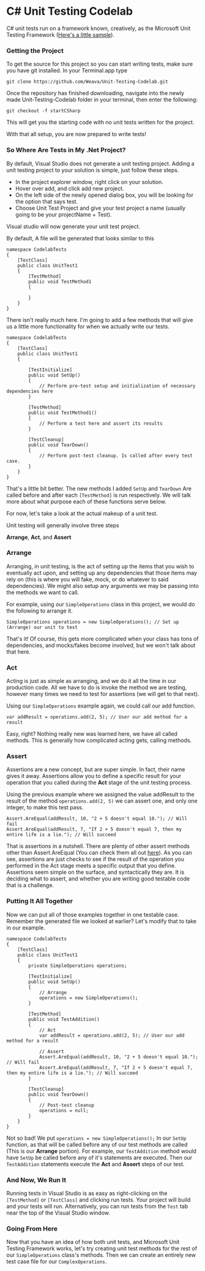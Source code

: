 # C# Unit Testing Codelab

C# unit tests run on a framework known, creatively, as the Microsoft Unit Testing Framework ([Here's a little sample](https://developer.apple.com/reference/xctest?language=objc)).

### Getting the Project

To get the source for this project so you can start writing tests, make sure you have git installed.
In your Terminal.app type 

````
git clone https://github.com/Weava/Unit-Testing-Codelab.git
````

Once the repository has finished downloading, navigate into the newly made Unit-Testing-Codelab folder in your terminal, then enter the following:

````
git checkout -f startCSharp
````

This will get you the starting code with no unit tests written for the project.

With that all setup, you are now prepared to write tests!

### So Where Are Tests in My .Net Project?

By default, Visual Studio does not generate a unit testing project. Adding a unit testing project to your solution is simple, just follow these steps.

* In the project explorer window, right click on your solution. 
* Hover over add, and click add new project. 
* On the left side of the newly opened dialog box, you will be looking for the option that says test. 
* Choose Unit Test Project and give your test project a name (usually going to be your projectName + Test). 

Visual studio will now generate your unit test project.

By default, A file will be generated that looks similar to this

````
namespace CodelabTests
{
    [TestClass]
    public class UnitTest1
    {
        [TestMethod]
        public void TestMethod1
        {
        
        }
    }
}
````

There isn't really much here. I'm going to add a few methods that will give us a little more functionality for when we actually write our tests.

````
namespace CodelabTests
{
    [TestClass]
    public class UnitTest1
    {
    
        [TestInitialize]
        public void SetUp()
        {
            // Perform pre-test setup and initialization of necessary dependencies here
        }
    
        [TestMethod]
        public void TestMethod1()
        {
            // Perform a test here and assert its results
        }
        
        [TestCleanup]
        public void TearDown()
        {
            // Perform post-test cleanup. Is called after every test case.
        }
    }
}
````

That's a little bit better. The new methods I added `SetUp` and `TearDown` Are called before and after each `[TestMethod]` is run respectively. We will talk more about what purpose each of these functions serve below.

For now, let's take a look at the actual makeup of a unit test.

Unit testing will generally involve three steps

**Arrange**, **Act**, and **Assert**

### Arrange

Arranging, in unit testing, is the act of setting up the items that you wish to eventually act upon, and setting up any dependencies that those items may rely on (this is where you will fake, mock, or do whatever to said dependencies). We might also setup any arguments we may be passing into the methods we want to call.

For example, using our `SimpleOperations` class in this project, we would do the following to arrange it.

````
SimpleOperations operations = new SimpleOperations(); // Set up (Arrange) our unit to test
````

That's it! Of course, this gets more complicated when your class has tons of dependencies, and mocks/fakes become involved, but we won't talk about that here.

### Act

Acting is just as simple as arranging, and we do it all the time in our production code. All we have to do is invoke the method we are testing, however many times we need to test for assertions (we will get to that next).

Using our `SimpleOperations` example again, we could call our add function.

````
var addResult = operations.add(2, 5); // User our add method for a result
````

Easy, right? Nothing really new was learned here, we have all called methods. This is generally how complicated acting gets, calling methods.

### Assert

Assertions are a new concept, but are super simple. In fact, their name gives it away. Assertions allow you to define a specific result for your operation that you called during the **Act** stage of the unit testing process.

Using the previous example where we assigned the value addResult to the result of the method `operations.add(2, 5)` we can assert one, and only one integer, to make this test pass.

````
Assert.AreEqual(addResult, 10, "2 + 5 doesn't equal 10."); // Will fail
Assert.AreEqual(addResult, 7, "If 2 + 5 doesn't equal 7, then my entire life is a lie."); // Will succeed
````

That is assertions in a nutshell. There are plenty of other assert methods other than Assert.AreEqual (You can check them all out [here](https://msdn.microsoft.com/en-us/library/microsoft.visualstudio.testtools.unittesting.assert.aspx)). As you can see, assertions are just checks to see if the result of the operation you performed in the Act stage meets a specific output that you define. Assertions seem simple on the surface, and syntactically they are. It is deciding what to assert, and whether you are writing good testable code that is a challenge.

### Putting It All Together

Now we can put all of those examples together in one testable case. Remember the generated file we looked at earlier? Let's modify that to take in our example.

````
namespace CodelabTests
{
    [TestClass]
    public class UnitTest1
    {
        private SimpleOperations operations;
    
        [TestInitialize]
        public void SetUp()
        {
            // Arrange
            operations = new SimpleOperations();
        }
    
        [TestMethod]
        public void TestAddition()
        {
            // Act
            var addResult = operations.add(2, 5); // User our add method for a result
            
            // Assert
            Assert.AreEqual(addResult, 10, "2 + 5 doesn't equal 10."); // Will fail
            Assert.AreEqual(addResult, 7, "If 2 + 5 doesn't equal 7, then my entire life is a lie."); // Will succeed
        }
        
        [TestCleanup]
        public void TearDown()
        {
            // Post-test cleanup
            operations = null;
        }
    }
}
````

Not so bad! We put `operations = new SimpleOperations();` In our `SetUp` function, as that will be called before any of our test methods are called (This is our **Arrange** portion). For example, our `TestAddition` method would have `SetUp` be called before any of it's statements are executed. Then our `TestAddition` statements execute the **Act** and **Assert** steps of our test.

### And Now, We Run It

Running tests in Visual Studio is as easy as right-clicking on the `[TestMethod]` or `[TestClass]` and clicking run tests. Your project will build and your tests will run. Alternatively, you can run tests from the `Test` tab near the top of the Visual Studio window.

### Going From Here

Now that you have an idea of how both unit tests, and Microsoft Unit Testing Framework works, let's try creating unit test methods for the rest of our `SimpleOperations` class's methods. Then we can create an entirely new test case file for our `ComplexOperations`.

